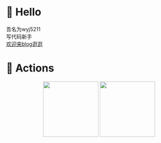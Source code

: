 # 🙋 Hello  
吾名为wyj5211  
写代码新手   
[欢迎来blog逛逛](https://blog.wyj5211.me)
# 🚀 Actions  
<!-- GitHub数据统计 -->
<div align="center">
  <img height="150px" src="https://github-readme-stats.vercel.app/api?username=wyj5211&show_icons=true&theme=vue" />
  <img height="150px" src="https://github-readme-stats.vercel.app/api/top-langs/?username=wyj5211&layout=compact&theme=vue" />
</div>
